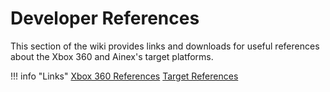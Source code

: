 # Developer References

This section of the wiki provides links and downloads for useful references about the Xbox 360 and Ainex's target platforms.

!!! info "Links"
    [Xbox 360 References](console/index.md)
    [Target References](target/index.md)